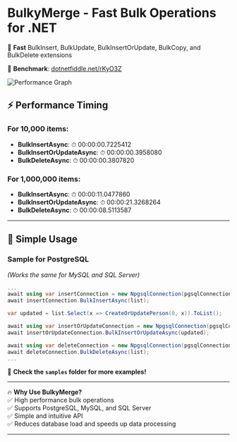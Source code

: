 # BulkyMerge - Fast Bulk Operations for .NET  
🚀 **Fast** BulkInsert, BulkUpdate, BulkInsertOrUpdate, BulkCopy, and BulkDelete extensions  

🔗 **Benchmark**: [dotnetfiddle.net/rKyO3Z](https://dotnetfiddle.net/rKyO3Z)  

![Performance Graph](https://github.com/user-attachments/assets/d2f1b9fc-e87c-44a6-b545-f0bf23b5c096)  

## ⚡ Performance Timing  

### For **10,000** items:  
- **BulkInsertAsync**: ⏱ 00:00:00.7225412  
- **BulkInsertOrUpdateAsync**: ⏱ 00:00:00.3958080  
- **BulkDeleteAsync**: ⏱ 00:00:00.3807820  

### For **1,000,000** items:  
- **BulkInsertAsync**: ⏱ 00:00:11.0477860  
- **BulkInsertOrUpdateAsync**: ⏱ 00:00:21.3268264  
- **BulkDeleteAsync**: ⏱ 00:00:08.5113587  

---  

## 🚀 Simple Usage  

### Sample for **PostgreSQL**  
*(Works the same for MySQL and SQL Server)*  

```csharp
...
await using var insertConnection = new NpgsqlConnection(pgsqlConnectionString); // MysqlConenction or NpgsqlConnection
await insertConnection.BulkInsertAsync(list);

var updated = list.Select(x => CreateOrUpdatePerson(0, x)).ToList();

await using var insertOrUpdateConnection = new NpgsqlConnection(pgsqlConnectionString); // MysqlConenction or NpgsqlConnection
await insertOrUpdateConnection.BulkInsertOrUpdateAsync(updated);

await using var deleteConnection = new NpgsqlConnection(pgsqlConnectionString); // MysqlConenction or NpgsqlConnection
await deleteConnection.BulkDeleteAsync(list);
...
```

📂 **Check the `samples` folder for more examples!**  

---  

🔥 **Why Use BulkyMerge?**  
✅ High performance bulk operations  
✅ Supports PostgreSQL, MySQL, and SQL Server  
✅ Simple and intuitive API  
✅ Reduces database load and speeds up data processing  

---

